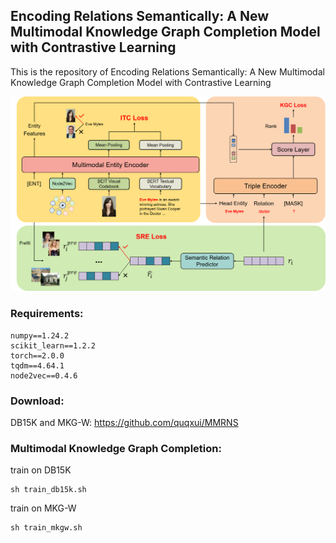 ## Encoding Relations Semantically: A New Multimodal Knowledge Graph Completion Model with Contrastive Learning

This is the repository of Encoding Relations Semantically: A New Multimodal Knowledge Graph Completion Model with Contrastive Learning

![image](ERS.png)

### Requirements:
```shell
numpy==1.24.2
scikit_learn==1.2.2
torch==2.0.0
tqdm==4.64.1
node2vec==0.4.6 
```

### Download:
DB15K and MKG-W: https://github.com/quqxui/MMRNS

### Multimodal Knowledge Graph Completion:
train on DB15K
```shell
sh train_db15k.sh 
```
train on MKG-W
```shell
sh train_mkgw.sh 
```